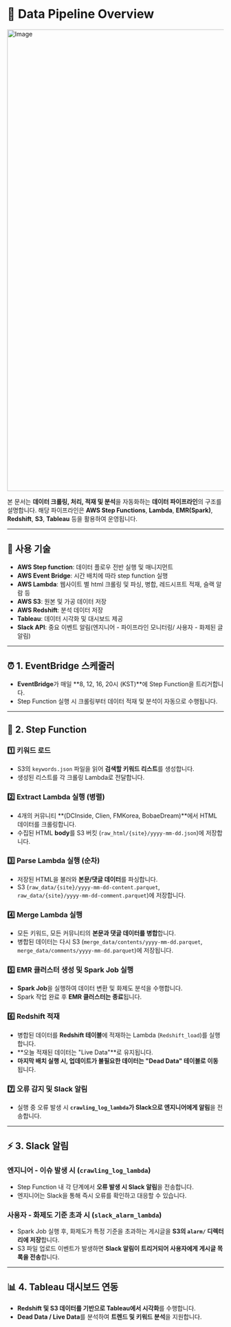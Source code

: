 # 📌 Data Pipeline Overview

<img width="1073" alt="Image" src="https://github.com/user-attachments/assets/8724207e-803d-4d31-af13-ccbcfdebd615" />

본 문서는 **데이터 크롤링, 처리, 적재 및 분석**을 자동화하는 **데이터 파이프라인**의 구조를 설명합니다.  해당 파이프라인은 **AWS Step Functions**, **Lambda**, **EMR(Spark)**, **Redshift**, **S3**, **Tableau** 등을 활용하여 운영됩니다.

---
## 🔧 사용 기술
- **AWS Step function**: 데이터 플로우 전반 실행 및 매니지먼트
- **AWS Event Bridge**: 시간 배치에 따라 step function 실행
- **AWS Lambda**: 웹사이트 별 html 크롤링 및 파싱, 병합, 레드시프트 적재, 슬랙 알람 등
- **AWS S3**: 원본 및 가공 데이터 저장
- **AWS Redshift**:  분석 데이터 저장
- **Tableau**: 데이터 시각화 및 대시보드 제공
- **Slack API**: 중요 이벤트 알림(엔지니어 - 파이프라인 모니터링/ 사용자 - 화제된 글 알림)

---

## ⏰ 1. EventBridge 스케줄러
- **EventBridge**가 매일 **8, 12, 16, 20시 (KST)**에 Step Function을 트리거합니다.
- Step Function 실행 시 크롤링부터 데이터 적재 및 분석이 자동으로 수행됩니다.

---

## 🔄 2. Step Function
### **1️⃣ 키워드 로드**
- S3의 `keywords.json` 파일을 읽어 **검색할 키워드 리스트**를 생성합니다.
- 생성된 리스트를 각 크롤링 Lambda로 전달합니다.

### **2️⃣ Extract Lambda 실행 (병렬)**
- 4개의 커뮤니티 **(DCInside, Clien, FMKorea, BobaeDream)**에서 HTML 데이터를 크롤링합니다.
- 수집된 HTML **body**를 S3 버킷 (`raw_html/{site}/yyyy-mm-dd.json`)에 저장합니다.

### **3️⃣ Parse Lambda 실행 (순차)**
- 저장된 HTML을 불러와 **본문/댓글 데이터**를 파싱합니다.
- S3 (`raw_data/{site}/yyyy-mm-dd-content.parquet`, `raw_data/{site}/yyyy-mm-dd-comment.parquet`)에 저장합니다.

### **4️⃣ Merge Lambda 실행**
- 모든 키워드, 모든 커뮤니티의 **본문과 댓글 데이터를 병합**합니다.
- 병합된 데이터는 다시 S3 (`merge_data/contents/yyyy-mm-dd.parquet`, `merge_data/comments/yyyy-mm-dd.parquet`)에 저장됩니다.

### **5️⃣ EMR 클러스터 생성 및 Spark Job 실행**
- **Spark Job**을 실행하여 데이터 변환 및 화제도 분석을 수행합니다.
- Spark 작업 완료 후 **EMR 클러스터는 종료**됩니다.

### **6️⃣ Redshift 적재**
- 병합된 데이터를 **Redshift 테이블**에 적재하는 Lambda (`Redshift_load`)를 실행합니다.
- **오늘 적재된 데이터는 "Live Data"**로 유지됩니다.
- **마지막 배치 실행 시, 업데이트가 불필요한 데이터는 "Dead Data" 테이블로 이동**됩니다.

### **7️⃣ 오류 감지 및 Slack 알림**
- 실행 중 오류 발생 시 **`crawling_log_lambda`가 Slack으로 엔지니어에게 알림**을 전송합니다.

---

## ⚡ 3. Slack 알림
### **엔지니어 - 이슈 발생 시** (`crawling_log_lambda`)
- Step Function 내 각 단계에서 **오류 발생 시 Slack 알림**을 전송합니다.
- 엔지니어는 Slack을 통해 즉시 오류를 확인하고 대응할 수 있습니다.

### **사용자 - 화제도 기준 초과 시** (`slack_alarm_lambda`)
- Spark Job 실행 후, 화제도가 특정 기준을 초과하는 게시글을 **S3의 `alarm/` 디렉터리에 저장**합니다.
- S3 파일 업로드 이벤트가 발생하면 **Slack 알림이 트리거되어 사용자에게 게시글 목록을 전송**합니다.

---

## 📊 4. Tableau 대시보드 연동
- **Redshift 및 S3 데이터를 기반으로 Tableau에서 시각화**를 수행합니다.
- **Dead Data / Live Data**를 분석하여 **트렌드 및 키워드 분석**을 지원합니다.

